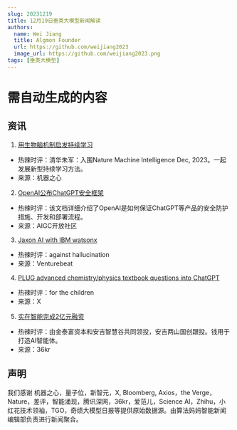 ```yaml
---
slug: 20231219
title: 12月19日垂类大模型新闻解读
authors:
  name: Wei Jiang
  title: Algmon Founder
  url: https://github.com/weijiang2023
  image_url: https://github.com/weijiang2023.png
tags: [垂类大模型]
---
```


# 需自动生成的内容
## 资讯

1. [用生物脑机制启发持续学习](https://mp.weixin.qq.com/s/Zz5Qp5EKi8IROe2yU87JuQ)
* 热辣时评：清华朱军：入围Nature Machine Intelligence Dec, 2023。一起发展新型持续学习方法。
* 来源：机器之心

2. [OpenAI公布ChatGPT安全框架](https://mp.weixin.qq.com/s/RVl44_1osQ9Xy1Ey0i8yUw)
* 热辣时评：该文档详细介绍了OpenAI是如何保证ChatGPT等产品的安全防护措施、开发和部署流程。
* 来源：AIGC开放社区

3. [Jaxon AI with IBM watsonx](https://venturebeat.com/ai/exclusive-jaxon-ai-teams-up-with-ibm-watson-in-battle-against-ai-hallucination/)
* 热辣时评：against hallucination
* 来源：Venturebeat

4. [PLUG advanced chemistry/physics textbook questions into ChatGPT](https://twitter.com/karpathy/status/1737974580365693107)
* 热辣时评：for the children
* 来源：X

5. [实在智能完成2亿元融资](https://36kr.com/p/2564929383867783)
* 热辣时评：由金泰富资本和安吉智慧谷共同领投，安吉两山国创跟投。钱用于打造AI智能体。
* 来源：36kr

## 声明

我们感谢 机器之心，量子位，新智元，X, Bloomberg, Axios，the Verge，Nature，差评，智能涌现，腾讯深网，36kr，爱范儿，Science AI，Zhihu，小红花技术领袖，TGO，奇绩大模型日报等提供原始数据源。由算法妈妈智能新闻编辑部负责进行新闻聚合。